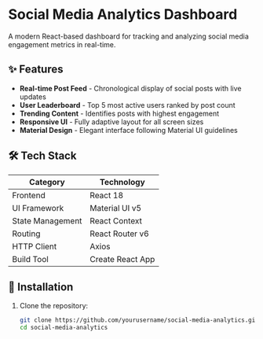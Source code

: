 # Social Media Analytics Dashboard

A modern React-based dashboard for tracking and analyzing social media engagement metrics in real-time.

## ✨ Features

- **Real-time Post Feed** - Chronological display of social posts with live updates
- **User Leaderboard** - Top 5 most active users ranked by post count
- **Trending Content** - Identifies posts with highest engagement
- **Responsive UI** - Fully adaptive layout for all screen sizes
- **Material Design** - Elegant interface following Material UI guidelines

## 🛠 Tech Stack

| Category       | Technology           |
|----------------|----------------------|
| Frontend       | React 18             |
| UI Framework   | Material UI v5       |
| State Management| React Context      |
| Routing        | React Router v6      |
| HTTP Client    | Axios                |
| Build Tool     | Create React App     |

## 🚀 Installation

1. Clone the repository:
   ```bash
   git clone https://github.com/yourusername/social-media-analytics.git
   cd social-media-analytics